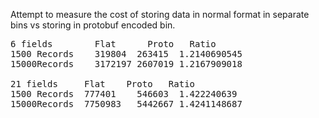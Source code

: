 Attempt to measure the cost of storing data in normal format in separate bins vs storing in protobuf encoded bin.
<pre>
6 fields	    Flat	  Proto	  Ratio
1500 Records 	319804	263415	1.2140690545
15000Records	3172197	2607019	1.2167909018

21 fields     Flat    Proto   Ratio
1500 Records  777401	546603	1.422240639
15000Records  7750983	5442667	1.4241148687
</pre>
